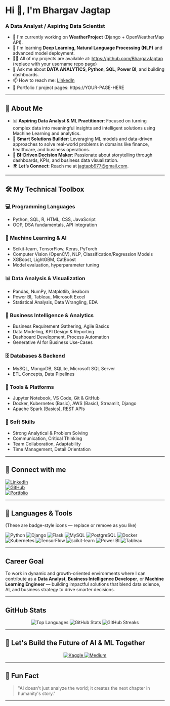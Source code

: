 <!--
  Profile README for Bhargav Jagtap
  - Replace the placeholder links (YOUR_LINK_HERE) with your actual links
  - Add or remove bullets/projects as you like
-->

# Hi 👋, I'm Bhargav Jagtap

### A Data Analyst / Aspiring Data Scientist

- 🔭 I'm currently working on **WeatherProject** (Django + OpenWeatherMap API).  
- 🌱 I'm learning **Deep Learning, Natural Language Processing (NLP)** and advanced model deployment.  
- 👨‍💻 All of my projects are available at: https://github.com/BhargavJagtap (replace with your username repo page)  
- 💬 Ask me about **DATA ANALYTICS**, **Python**, **SQL**, **Power BI**, and building dashboards.  
- 📫 How to reach me: [LinkedIn](https://www.linkedin.com/in/YOUR-LINK_HERE)  
- 📄 Portfolio / project pages: https://YOUR-PAGE-HERE

---

## 🌟 About Me

- 📊 **Aspiring Data Analyst & ML Practitioner**: Focused on turning complex data into meaningful insights and intelligent solutions using Machine Learning and analytics.
- 🤖 **Smart Solutions Builder**: Leveraging ML models and data-driven approaches to solve real-world problems in domains like finance, healthcare, and business operations.
- 💼 **BI-Driven Decision Maker**: Passionate about storytelling through dashboards, KPIs, and business data visualization.
- 🌍 **Let’s Connect**: Reach me at [jagtapb977@gmail.com](mailto:jagtapb977@gmail.com).

---

## 🛠️ My Technical Toolbox

### 💻 Programming Languages

- Python, SQL, R, HTML, CSS, JavaScript  
- OOP, DSA fundamentals, API Integration

### 🤖 Machine Learning & AI

- Scikit-learn, TensorFlow, Keras, PyTorch  
- Computer Vision (OpenCV), NLP, Classification/Regression Models  
- XGBoost, LightGBM, CatBoost  
- Model evaluation, hyperparameter tuning

### 📊 Data Analysis & Visualization

- Pandas, NumPy, Matplotlib, Seaborn  
- Power BI, Tableau, Microsoft Excel  
- Statistical Analysis, Data Wrangling, EDA

### 🧠 Business Intelligence & Analytics

- Business Requirement Gathering, Agile Basics  
- Data Modeling, KPI Design & Reporting  
- Dashboard Development, Process Automation  
- Generative AI for Business Use-Cases

### 🗄️ Databases & Backend

- MySQL, MongoDB, SQLite, Microsoft SQL Server  
- ETL Concepts, Data Pipelines

### 🧰 Tools & Platforms

- Jupyter Notebook, VS Code, Git & GitHub  
- Docker, Kubernetes (Basic), AWS (Basic), Streamlit, Django  
- Apache Spark (Basics), REST APIs

### 🤝 Soft Skills

- Strong Analytical & Problem Solving  
- Communication, Critical Thinking  
- Team Collaboration, Adaptability  
- Time Management, Detail Orientation

---

## 🔗 Connect with me

[![LinkedIn](https://img.shields.io/badge/-LinkedIn-0A66C2?style=flat-square&logo=linkedin&logoColor=white)](www.linkedin.com/in/bhargav-jagtap)  
[![GitHub](https://img.shields.io/badge/-GitHub-181717?style=flat-square&logo=github&logoColor=white)](https://www.github.com/bhnjagtap)  
[![Portfolio](https://img.shields.io/badge/-Portfolio-FFFFFF?style=flat-square&logo=google-chrome&logoColor=black)](https://YOUR-PAGE-HERE)

---

## 🧰 Languages & Tools

(These are badge-style icons — replace or remove as you like)

![Python](https://img.shields.io/badge/Python-3776AB?style=flat-square&logo=python&logoColor=white)
![Django](https://img.shields.io/badge/Django-092E20?style=flat-square&logo=django&logoColor=white)
![Flask](https://img.shields.io/badge/Flask-000000?style=flat-square&logo=flask&logoColor=white)
![MySQL](https://img.shields.io/badge/MySQL-4479A1?style=flat-square&logo=mysql&logoColor=white)
![PostgreSQL](https://img.shields.io/badge/Postgres-316192?style=flat-square&logo=postgresql&logoColor=white)
![Docker](https://img.shields.io/badge/Docker-2496ED?style=flat-square&logo=docker&logoColor=white)
![Kubernetes](https://img.shields.io/badge/Kubernetes-326CE5?style=flat-square&logo=kubernetes&logoColor=white)
![TensorFlow](https://img.shields.io/badge/TensorFlow-FF6F00?style=flat-square&logo=tensorflow&logoColor=white)
![scikit-learn](https://img.shields.io/badge/scikit--learn-F7931E?style=flat-square&logo=scikit-learn&logoColor=white)
![Power BI](https://img.shields.io/badge/Power_BI-F2C80F?style=flat-square&logo=microsoft-power-bi&logoColor=black)
![Tableau](https://img.shields.io/badge/Tableau-4E9BCD?style=flat-square&logo=tableau&logoColor=white)

---

## Career Goal

To work in dynamic and growth-oriented environments where I can contribute as a **Data Analyst**, **Business Intelligence Developer**, or **Machine Learning Engineer** — building impactful solutions that blend data science, AI, and business strategy to drive smarter decisions.

---

## GitHub Stats

<p align="center">
  <img src="https://github-readme-stats.vercel.app/api/top-langs/?username=bhnjagtap&layout=compact&theme=chartreuse-dark" alt="Top Languages" />
  <img src="https://github-readme-stats.vercel.app/api?username=bhnjagtap&show_icons=true&theme=chartreuse-dark" alt="GitHub Stats" />
  <img src="https://github-readme-streak-stats.herokuapp.com/?user=bhnjagtap&theme=chartreuse-dark" alt="GitHub Streaks" />
</p>

---

## 🚀 Let's Build the Future of AI & ML Together

<p align="center">
  <a href="https://www.kaggle.com/bhargjagt" target="_blank">
    <img src="https://img.shields.io/badge/Kaggle-Bhargav%20Jagtap-%2320BEFF?style=for-the-badge&logo=kaggle" alt="Kaggle" />
  </a>
  <a href="https://medium.com/@WritesByBhargav" target="_blank">
    <img src="https://img.shields.io/badge/Medium-Bhargav%20Jagtap-%2312100E?style=for-the-badge&logo=medium" alt="Medium" />
  </a>
</p>

---

## 💬 Fun Fact

> "AI doesn't just analyze the world; it creates the next chapter in humanity's story."

---


